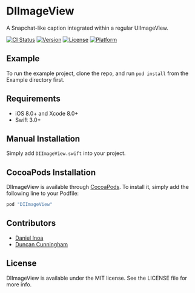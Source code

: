 DIImageView
===========

A Snapchat-like caption integrated within a regular UIImageView.

[![CI Status](http://img.shields.io/travis/danielinoa/DIImageView.svg?style=flat)](https://travis-ci.org/danielinoa/DIImageView)
[![Version](https://img.shields.io/cocoapods/v/DIImageView.svg?style=flat)](http://cocoapods.org/pods/DIImageView)
[![License](https://img.shields.io/cocoapods/l/DIImageView.svg?style=flat)](http://cocoapods.org/pods/DIImageView)
[![Platform](https://img.shields.io/cocoapods/p/DIImageView.svg?style=flat)](http://cocoapods.org/pods/DIImageView)

## Example

To run the example project, clone the repo, and run `pod install` from the Example directory first.

## Requirements

* iOS 8.0+ and Xcode 8.0+
* Swift 3.0+

## Manual Installation

Simply add `DIImageView.swift` into your project.

## CocoaPods Installation

DIImageView is available through [CocoaPods](http://cocoapods.org). To install
it, simply add the following line to your Podfile:

```ruby
pod "DIImageView"
```

## Contributors

* [Daniel Inoa](https://www.danielinoa.com)
* [Duncan Cunningham](https://github.com/sirnacnud) 

## License

DIImageView is available under the MIT license. See the LICENSE file for more info.

